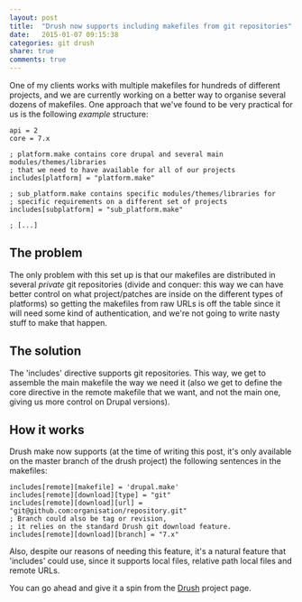 ```yaml
---
layout: post
title:  "Drush now supports including makefiles from git repositories"
date:   2015-01-07 09:15:38
categories: git drush
share: true
comments: true
---
```


One of my clients works with multiple makefiles for hundreds of different projects, and we are currently working on a better way to organise several dozens of makefiles. One approach that we've found to be very practical for us is the following _example_ structure:

```
api = 2
core = 7.x

; platform.make contains core drupal and several main modules/themes/libraries
; that we need to have available for all of our projects
includes[platform] = "platform.make"

; sub_platform.make contains specific modules/themes/libraries for
; specific requirements on a different set of projects
includes[subplatform] = "sub_platform.make"

; [...]
```

## The problem
The only problem with this set up is that our makefiles are distributed in several *private* git repositories (divide and conquer: this way we can have better control on what project/patches are inside on the different types of platforms) so getting the makefiles from raw URLs is off the table since it will need some kind of authentication, and we're not going to write nasty stuff to make that happen.

## The solution
The 'includes' directive supports git repositories. This way, we get to assemble the main makefile the way we need it (also we get to define the core directive in the remote makefile that we want, and not the main one, giving us more control on Drupal versions).

## How it works
Drush make now supports (at the time of writing this post, it's only available on the master branch of the drush project) the following sentences in the makefiles:

```
includes[remote][makefile] = 'drupal.make'
includes[remote][download][type] = "git"
includes[remote][download][url] = "git@github.com:organisation/repository.git"
; Branch could also be tag or revision, 
; it relies on the standard Drush git download feature.
includes[remote][download][branch] = "7.x"
```

Also, despite our reasons of needing this feature, it's a natural feature that 'includes' could use, since it supports local files, relative path local files and remote URLs.

You can go ahead and give it a spin from the [Drush](https://github.com/drush-ops/drush) project page.
